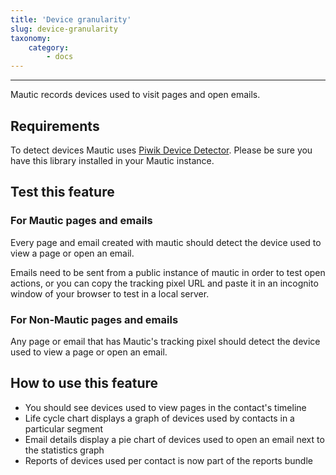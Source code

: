 ```yaml
---
title: 'Device granularity'
slug: device-granularity
taxonomy:
    category:
        - docs
---
```


---

Mautic records devices used to visit pages and open emails.

## Requirements

To detect devices Mautic uses [Piwik Device Detector][piwik-device-detector]. Please be sure you have this library installed in your Mautic instance.

## Test this feature

### For Mautic pages and emails
Every page and email created with mautic should detect the device used to view a page or open an email. 

Emails need to be sent from a public instance of mautic in order to test open actions, or you can copy the tracking pixel URL and paste it in an incognito window of your browser to test in a local server.

### For Non-Mautic pages and emails
Any page or email that has Mautic's tracking pixel should detect the device used to view a page or open an email.

## How to use this feature
- You should see devices used to view pages in the contact's timeline
- Life cycle chart displays a graph of devices used by contacts in a particular segment
- Email details display a pie chart of devices used to open an email next to the statistics graph
- Reports of devices used per contact is now part of the reports bundle

[piwik-device-detector]: <https://github.com/piwik/device-detector>
